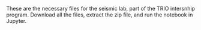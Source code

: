 These are the necessary files for the seismic lab, part of the TRIO intersnhip program. Download all the files, extract the zip file, and run the notebook in Jupyter.
